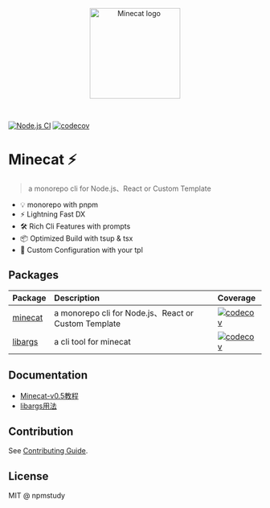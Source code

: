 <p align="center">
  <a href="https://github.com/npmstudy/minecat" target="_blank" rel="noopener noreferrer">
    <img width="180" src="./docs/img/1.png" alt="Minecat logo">
  </a>
</p>
<br/>

[![Node.js CI](https://github.com/npmstudy/minecat/actions/workflows/ci.yml/badge.svg)](https://github.com/npmstudy/minecat/actions/workflows/ci.yml)  [![codecov](https://codecov.io/gh/npmstudy/minecat/graph/badge.svg?token=sOdMHXaJ2U&)](https://codecov.io/gh/npmstudy/minecat)

# Minecat ⚡

> a monorepo cli for Node.js、React or Custom Template

- 💡 monorepo with pnpm
- ⚡️ Lightning Fast DX
- 🛠️ Rich Cli Features with prompts
- 📦 Optimized Build with tsup & tsx
- 🔩 Custom Configuration with your tpl

## Packages

| Package   | Description        | Coverage  |
| ----------------------------------------------- | :------------------------------------------------------------- |:------------------------------------------------------------- |
| [minecat](./packages/core)| a monorepo cli for Node.js、React or Custom Template | [![codecov](https://codecov.io/gh/npmstudy/minecat/graph/badge.svg?token=sOdMHXaJ2U&&flag=minecat)](https://codecov.io/gh/npmstudy/minecat) |
| [libargs](./packages/libargs/) | a cli tool for minecat | [![codecov](https://codecov.io/gh/npmstudy/minecat/graph/badge.svg?token=sOdMHXaJ2U&&flag=libargs)](https://codecov.io/gh/npmstudy/minecat) |

## Documentation

- [Minecat-v0.5教程](https://github.com/npmstudy/minecat/wiki/minecat-v0.5%E6%95%99%E7%A8%8B)
- [libargs用法](https://github.com/npmstudy/minecat/wiki/libargs用法)

## Contribution

See [Contributing Guide](CONTRIBUTING.md).

## License

MIT @ npmstudy
